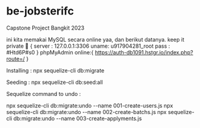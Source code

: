 # be-jobsterifc
 Capstone Project Bangkit 2023

ini kita memakai MySQL secara online yaa, dan berikut datanya. 
 keep it private 🤫 {
  server : 127.0.0.1:3306
  uname: u917904281_root
  pass : #Htd6P#s0
 }
 phpMyAdmin online:{
  https://auth-db1091.hstgr.io/index.php?route=/
 } 


 Installing :
 npx sequelize-cli db:migrate
 
 Seeding : 
 npx sequelize-cli db:seed:all
 
 Sequelize command to undo :
 
 npx sequelize-cli db:migrate:undo --name 001-create-users.js
 npx sequelize-cli db:migrate:undo --name 002-create-batchs.js
 npx sequelize-cli db:migrate:undo --name 003-create-applyments.js
    
